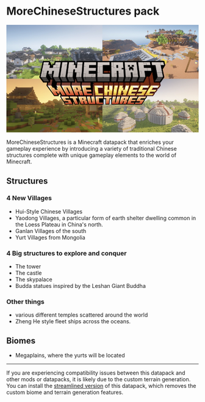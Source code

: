 # MoreChineseStructures pack

<img src='./images/MoreChineseStructures.jpg'>

MoreChineseStructures is a Minecraft datapack that enriches your gameplay experience by introducing a variety of traditional Chinese structures complete with unique gameplay elements to the world of Minecraft.

## Structures
### 4 New Villages
- Hui-Style Chinese Villages
- Yaodong Villages, a particular form of earth shelter dwelling common in the Loess Plateau in China's north.
- Ganlan Villages of the south
- Yurt Villages from Mongolia

### 4 Big structures to explore and conquer
- The tower
- The castle
- The skypalace
- Budda statues inspired by the Leshan Giant Buddha

### Other things
- various different temples scattered around the world
- Zheng He style fleet ships across the oceans.

## Biomes
- Megaplains, where the yurts will be located

---
If you are experiencing compatibility issues between this datapack and other mods or datapacks, it is likely due to the custom terrain generation. You can install the [streamlined version](https://github.com/Silicon23/mcs-streamlined) of this datapack, which removes the custom biome and terrain generation features.